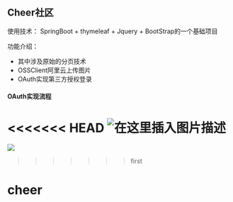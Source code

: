 ## Cheer社区

使用技术： SpringBoot + thymeleaf + Jquery + BootStrap的一个基础项目

功能介绍：

+ 其中涉及原始的分页技术
+ OSSClient阿里云上传图片
+ OAuth实现第三方授权登录


#### OAuth实现流程

<<<<<<< HEAD
![在这里插入图片描述](https://img-blog.csdnimg.cn/20200324220232504.png?x-oss-process=image/watermark,type_ZmFuZ3poZW5naGVpdGk,shadow_10,text_aHR0cHM6Ly9ibG9nLmNzZG4ubmV0L2Zvb2xpc2hwaWNoYW8=,size_16,color_FFFFFF,t_70)
=======
![](C:\Users\Administrator\AppData\Roaming\Typora\typora-user-images\image-20200324170213451.png)
>>>>>>> first
# cheer
